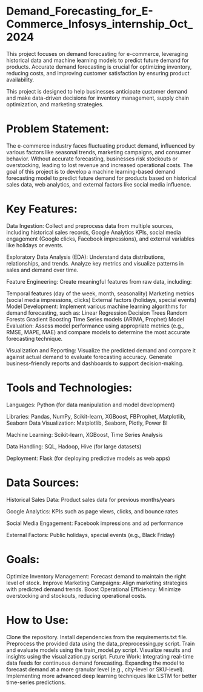 # Demand_Forecasting_for_E-Commerce_Infosys_internship_Oct_2024
This project focuses on demand forecasting for e-commerce, leveraging historical data and machine learning models to predict future demand for products. Accurate demand forecasting is crucial for optimizing inventory, reducing costs, and improving customer satisfaction by ensuring product availability. 

This project is designed to help businesses anticipate customer demand and make data-driven decisions for inventory management, supply chain optimization, and marketing strategies.

# Problem Statement:
The e-commerce industry faces fluctuating product demand, influenced by various factors like seasonal trends, marketing campaigns, and consumer behavior. Without accurate forecasting, businesses risk stockouts or overstocking, leading to lost revenue and increased operational costs. The goal of this project is to develop a machine learning-based demand forecasting model to predict future demand for products based on historical sales data, web analytics, and external factors like social media influence.

# Key Features:
Data Ingestion: Collect and preprocess data from multiple sources, including historical sales records, Google Analytics KPIs, social media engagement (Google clicks, Facebook impressions), and external variables like holidays or events.

Exploratory Data Analysis (EDA): Understand data distributions, relationships, and trends. Analyze key metrics and visualize patterns in sales and demand over time.

Feature Engineering: Create meaningful features from raw data, including:

Temporal features (day of the week, month, seasonality)
Marketing metrics (social media impressions, clicks)
External factors (holidays, special events)
Model Development: Implement various machine learning algorithms for demand forecasting, such as:
Linear Regression
Decision Trees
Random Forests
Gradient Boosting
Time Series models (ARIMA, Prophet)
Model Evaluation: Assess model performance using appropriate metrics (e.g., RMSE, MAPE, MAE) and compare models to determine the most accurate forecasting technique.

Visualization and Reporting: Visualize the predicted demand and compare it against actual demand to evaluate forecasting accuracy. Generate business-friendly reports and dashboards to support decision-making.

# Tools and Technologies:

Languages: Python (for data manipulation and model development)

Libraries: Pandas, NumPy, Scikit-learn, XGBoost, FBProphet, Matplotlib, Seaborn
Data Visualization: Matplotlib, Seaborn, Plotly, Power BI

Machine Learning: Scikit-learn, XGBoost, Time Series Analysis

Data Handling: SQL, Hadoop, Hive (for large datasets)

Deployment: Flask (for deploying predictive models as web apps)


# Data Sources:
Historical Sales Data: Product sales data for previous months/years

Google Analytics: KPIs such as page views, clicks, and bounce rates

Social Media Engagement: Facebook impressions and ad performance

External Factors: Public holidays, special events (e.g., Black Friday)


# Goals:
Optimize Inventory Management: Forecast demand to maintain the right level of stock.
Improve Marketing Campaigns: Align marketing strategies with predicted demand trends.
Boost Operational Efficiency: Minimize overstocking and stockouts, reducing operational costs.


# How to Use:
Clone the repository.
Install dependencies from the requirements.txt file.
Preprocess the provided data using the data_preprocessing.py script.
Train and evaluate models using the train_model.py script.
Visualize results and insights using the visualization.py script.
Future Work:
Integrating real-time data feeds for continuous demand forecasting.
Expanding the model to forecast demand at a more granular level (e.g., city-level or SKU-level).
Implementing more advanced deep learning techniques like LSTM for better time-series predictions.
